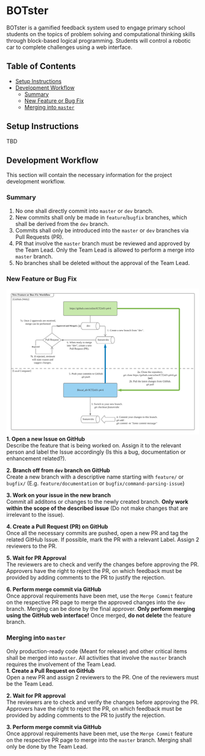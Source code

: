# BOTster
BOTster is a gamified feedback system used to engage primary school students on the topics of problem solving and computational thinking skills through block-based logical programming. Students will control a robotic car to complete challenges using a web interface.

## Table of Contents
- [Setup Instructions](#setup-instructions)
- [Development Workflow](#development-workflow)
  - [Summary](#summary)
  - [New Feature or Bug Fix](#new-feature-or-bug-fix)
  - [Merging into `master`](#merging-into-master)

## Setup Instructions
TBD

## Development Workflow
This section will contain the necessary information for the project development workflow.

### Summary
1. No one shall directly commit into `master` or `dev` branch.
2. New commits shall only be made in `feature`/`bugfix` branches, which shall be derived from the `dev` branch.
3. Commits shall only be introduced into the `master` or `dev` branches via Pull Requests (PR).
4. PR that involve the `master` branch must be reviewed and approved by the Team Lead. Only the Team Lead is allowed to perform a merge into `master` branch.
5. No branches shall be deleted without the approval of the Team Lead.

### New Feature or Bug Fix
![Workflow Diagram](docs/workflow_newfeature.png)
<br />
**1. Open a new Issue on GitHub**
<br />
Describe the feature that is being worked on. Assign it to the relevant person and label the Issue accordingly (Is this a bug, documentation or enhancement related?).

**2. Branch off from `dev` branch on GitHub**
<br />
Create a new branch with a descriptive name starting with `feature/` or `bugfix/` (E.g. `feature/documentation` or `bugfix/command-parsing-issue`)

**3. Work on your issue in the new branch**
<br />
Commit all additons or changes to the newly created branch. **Only work within the scope of the described issue** (Do not make changes that are irrelevant to the issue).

**4. Create a Pull Request (PR) on GitHub**
<br />
Once all the necessary commits are pushed, open a new PR and tag the related GitHub Issue. If possible, mark the PR with a relevant Label. Assign 2 reviewers to the PR.

**5. Wait for PR Approval**
<br />
The reviewers are to check and verify the changes before approving the PR. Approvers have the right to reject the PR, on which feedback must be provided by adding comments to the PR to justify the rejection.

**6. Perform merge commit via GitHub**
<br />
Once approval requirements have been met, use the `Merge Commit` feature on the respective PR page to merge the approved changes into the `dev` branch. Merging can be done by the final approver. **Only perform merging using the GitHub web interface!** Once merged, **do not delete** the feature branch.

### Merging into `master`
Only production-ready code (Meant for release) and other critical items shall be merged into `master`. All activities that involve the `master` branch requires the involvement of the Team Lead.
<br />
**1. Create a Pull Request on GitHub**
<br />
Open a new PR and assign 2 reviewers to the PR. One of the reviewers must be the Team Lead.

**2. Wait for PR approval**
<br />
The reviewers are to check and verify the changes before approving the PR. Approvers have the right to reject the PR, on which feedback must be provided by adding comments to the PR to justify the rejection.

**3. Perform merge commit via GitHub**
<br />
Once approval requirements have been met, use the `Merge Commit` feature on the respective PR page to merge into the `master` branch. Merging shall only be done by the Team Lead.

